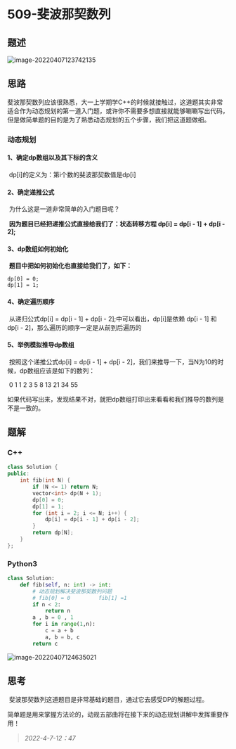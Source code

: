 # 509-斐波那契数列

## 题述

![image-20220407123742135](https://happygoing.oss-cn-beijing.aliyuncs.com/img/image-20220407123742135.png)

## 思路

​	斐波那契数列应该很熟悉，大一上学期学C++的时候就接触过，这道题其实非常适合作为动态规划的第一道入门题，或许你不需要多想直接就能够唰唰写出代码，但是做简单题的目的是为了熟悉动态规划的五个步骤，我们把这道题做细。

### 动态规划

#### 1、确定dp数组以及其下标的含义

​	dp[i]的定义为：第i个数的斐波那契数值是dp[i]

#### 2、确定递推公式

​	为什么这是一道非常简单的入门题目呢？

​	**因为题目已经把递推公式直接给我们了：状态转移方程 dp[i] = dp[i - 1] + dp[i - 2];**

#### 3、dp数组如何初始化

​	**题目中把如何初始化也直接给我们了，如下：**

```
dp[0] = 0;
dp[1] = 1;
```

#### 4、确定遍历顺序

​	从递归公式dp[i] = dp[i - 1] + dp[i - 2];中可以看出，dp[i]是依赖 dp[i - 1] 和 dp[i - 2]，那么遍历的顺序一定是从前到后遍历的

#### 5、举例模拟推导dp数组

​	按照这个递推公式dp[i] = dp[i - 1] + dp[i - 2]，我们来推导一下，当N为10的时候，dp数组应该是如下的数列：

​	0 1 1 2 3 5 8 13 21 34 55

​	如果代码写出来，发现结果不对，就把dp数组打印出来看看和我们推导的数列是不是一致的。

## 题解

### C++

```C++
class Solution {
public:
    int fib(int N) {
        if (N <= 1) return N;
        vector<int> dp(N + 1);
        dp[0] = 0;
        dp[1] = 1;
        for (int i = 2; i <= N; i++) {
            dp[i] = dp[i - 1] + dp[i - 2];
        }
        return dp[N];
    }
};

```

### Python3

```python
class Solution:
    def fib(self, n: int) -> int:
        # 动态规划解决斐波那契数列问题
        # fib[0] = 0         fib[1] =1
        if n < 2:
            return n
        a , b = 0 , 1
        for i in range(1,n):
            c = a + b
            a, b = b, c
        return c
```

![image-20220407124635021](https://happygoing.oss-cn-beijing.aliyuncs.com/img/image-20220407124635021.png)

## 思考

​	斐波那契数列这道题目是非常基础的题目，通过它去感受DP的解题过程。

​	简单题是用来掌握方法论的，动规五部曲将在接下来的动态规划讲解中发挥重要作用！

> *2022-4-7-12：47*

